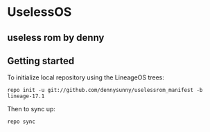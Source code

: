 UselessOS
===========

useless rom by denny
---------------
Getting started
---------------


To initialize  local repository using the LineageOS trees:
```
repo init -u git://github.com/dennysunny/uselessrom_manifest -b lineage-17.1

```
Then to sync up:
```
repo sync
```


